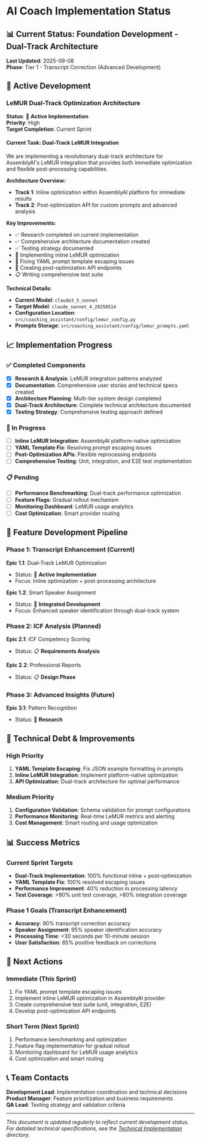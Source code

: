 # AI Coach Implementation Status

## 📊 Current Status: Foundation Development - Dual-Track Architecture

**Last Updated**: 2025-09-08  
**Phase**: Tier 1 - Transcript Correction (Advanced Development)

## 🎯 Active Development

### LeMUR Dual-Track Optimization Architecture
**Status**: 🚧 **Active Implementation**  
**Priority**: High  
**Target Completion**: Current Sprint

#### Current Task: Dual-Track LeMUR Integration
We are implementing a revolutionary dual-track architecture for AssemblyAI's LeMUR integration that provides both immediate optimization and flexible post-processing capabilities.

**Architecture Overview:**
- **Track 1**: Inline optimization within AssemblyAI platform for immediate results
- **Track 2**: Post-optimization API for custom prompts and advanced analysis

**Key Improvements:**
- ✅ Research completed on current implementation
- ✅ Comprehensive architecture documentation created
- ✅ Testing strategy documented  
- 🚧 Implementing inline LeMUR optimization
- 🚧 Fixing YAML prompt template escaping issues
- 🔄 Creating post-optimization API endpoints
- 📋 Writing comprehensive test suite

**Technical Details:**
- **Current Model**: `claude3_5_sonnet`
- **Target Model**: `claude_sonnet_4_20250514` 
- **Configuration Location**: `src/coaching_assistant/config/lemur_config.py`
- **Prompts Storage**: `src/coaching_assistant/config/lemur_prompts.yaml`

## 📈 Implementation Progress

### ✅ Completed Components
- [x] **Research & Analysis**: LeMUR integration patterns analyzed
- [x] **Documentation**: Comprehensive user stories and technical specs created
- [x] **Architecture Planning**: Multi-tier system design completed
- [x] **Dual-Track Architecture**: Complete technical architecture documented
- [x] **Testing Strategy**: Comprehensive testing approach defined

### 🚧 In Progress
- [ ] **Inline LeMUR Integration**: AssemblyAI platform-native optimization
- [ ] **YAML Template Fix**: Resolving prompt escaping issues
- [ ] **Post-Optimization APIs**: Flexible reprocessing endpoints
- [ ] **Comprehensive Testing**: Unit, integration, and E2E test implementation

### 📋 Pending
- [ ] **Performance Benchmarking**: Dual-track performance optimization
- [ ] **Feature Flags**: Gradual rollout mechanism
- [ ] **Monitoring Dashboard**: LeMUR usage analytics
- [ ] **Cost Optimization**: Smart provider routing

## 🎨 Feature Development Pipeline

### Phase 1: Transcript Enhancement (Current)
**Epic 1.1**: Dual-Track LeMUR Optimization  
- Status: 🚧 **Active Implementation**
- Focus: Inline optimization + post-processing architecture

**Epic 1.2**: Smart Speaker Assignment  
- Status: 🚧 **Integrated Development** 
- Focus: Enhanced speaker identification through dual-track system

### Phase 2: ICF Analysis (Planned)
**Epic 2.1**: ICF Competency Scoring  
- Status: 📋 **Requirements Analysis**

**Epic 2.2**: Professional Reports  
- Status: 📋 **Design Phase**

### Phase 3: Advanced Insights (Future)
**Epic 3.1**: Pattern Recognition  
- Status: 🔮 **Research**

## 🔧 Technical Debt & Improvements

### High Priority
1. **YAML Template Escaping**: Fix JSON example formatting in prompts
2. **Inline LeMUR Integration**: Implement platform-native optimization
3. **API Optimization**: Dual-track architecture for optimal performance

### Medium Priority
1. **Configuration Validation**: Schema validation for prompt configurations
2. **Performance Monitoring**: Real-time LeMUR metrics and alerting
3. **Cost Management**: Smart routing and usage optimization

## 📊 Success Metrics

### Current Sprint Targets
- **Dual-Track Implementation**: 100% functional inline + post-optimization
- **YAML Template Fix**: 100% resolved escaping issues
- **Performance Improvement**: 40% reduction in processing latency
- **Test Coverage**: >90% unit test coverage, >80% integration coverage

### Phase 1 Goals (Transcript Enhancement)
- **Accuracy**: 90% transcript correction accuracy
- **Speaker Assignment**: 95% speaker identification accuracy
- **Processing Time**: <30 seconds per 10-minute session
- **User Satisfaction**: 85% positive feedback on corrections

## 🚀 Next Actions

### Immediate (This Sprint)
1. Fix YAML prompt template escaping issues
2. Implement inline LeMUR optimization in AssemblyAI provider
3. Create comprehensive test suite (unit, integration, E2E)
4. Develop post-optimization API endpoints

### Short Term (Next Sprint)
1. Performance benchmarking and optimization
2. Feature flag implementation for gradual rollout
3. Monitoring dashboard for LeMUR usage analytics
4. Cost optimization and smart routing

## 📞 Team Contacts

**Development Lead**: Implementation coordination and technical decisions  
**Product Manager**: Feature prioritization and business requirements  
**QA Lead**: Testing strategy and validation criteria

---

*This document is updated regularly to reflect current development status. For detailed technical specifications, see the [Technical Implementation](./technical/) directory.*